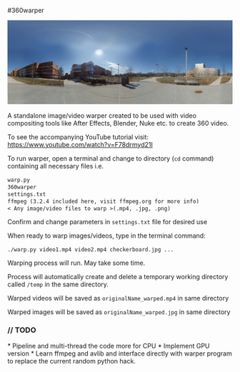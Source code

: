 #360warper

<img src="../img/doc/umbc.jpg" alt="UMBC" width="900px"/>

A standalone image/video warper created to be used with video compositing tools like After Effects, Blender, Nuke etc. to create 360 video.

To see the accompanying YouTube tutorial visit:
https://www.youtube.com/watch?v=F78drmyd21I

To run warper, open a terminal and change to directory (`cd` command) containing all necessary files i.e.

    warp.py
    360warper
    settings.txt
    ffmpeg (3.2.4 included here, visit ffmpeg.org for more info)
    < Any image/video files to warp >(.mp4, .jpg, .png)

Confirm and change parameters in `settings.txt` file for desired use

When ready to warp images/videos, type in the terminal command:

    ./warp.py video1.mp4 video2.mp4 checkerboard.jpg ...

Warping process will run. May take some time.

Process will automatically create and delete a temporary working directory called `/temp` in the same directory.

Warped videos will be saved as `originalName_warped.mp4` in same directory

Warped images will be saved as `originalName_warped.jpg` in same directory

<h3> // TODO </h3>
* Pipeline and multi-thread the code more for CPU
* Implement GPU version
* Learn ffmpeg and avlib and interface directly with warper program to replace the current random python hack.
